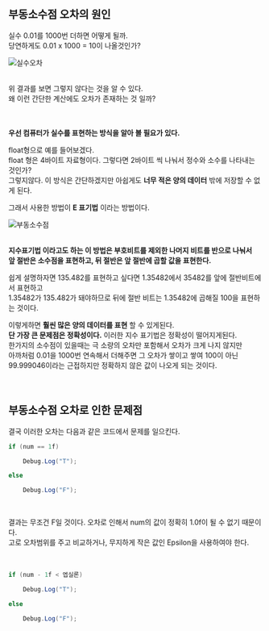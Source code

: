 ## 부동소수점 오차의 원인
실수 0.01를 1000번 더하면 어떻게 될까.<br>
당연하게도 0.01 x 1000 = 10이 나올것인가?<br>

![실수오차](https://user-images.githubusercontent.com/43705434/125295300-0da1b880-e360-11eb-9b20-6d5be8c40389.PNG)<br>
<br>

위 결과를 보면 그렇지 않다는 것을 알 수 있다.<br>
왜 이런 간단한 계산에도 오차가 존재하는 것 일까?<br>
<br>
<br>

**우선 컴퓨터가 실수를 표현하는 방식을 알아 볼 필요가 있다.**<br>

float형으로 예를 들어보겠다.<br>
float 형은 4바이트 자료형이다. 그렇다면 2바이트 씩 나눠서 정수와 소수를 나타내는 것인가?<br>
그렇지않다. 이 방식은 간단하겠지만 아쉽게도 **너무 적은 양의 데이터** 밖에 저장할 수 없게 된다.<br>

그래서 사용한 방법이 **E 표기법** 이라는 방법이다.<br>

 ![부동소수점](https://user-images.githubusercontent.com/43705434/125294887-a421aa00-e35f-11eb-92f1-67ed4f9b387b.PNG)<br>
<br>

**지수표기법 이라고도 하는 이 방법은 부호비트를 제외한 나머지 비트를 반으로 나눠서<br>
앞 절반은 소수점을 표현하고, 뒤 절반은 앞 절반에 곱할 값을 표현한다.**<br>

쉽게 설명하자면 135.482를 표현하고 싶다면 1.35482에서 35482를 앞에 절반비트에서 표현하고<br>
1.35482가 135.482가 돼야하므로 뒤에 절반 비트는 1.35482에 곱해질 100을 표현하는 것이다.<br>
 
이렇게하면 **훨씬 많은 양의 데이터를 표현** 할 수 있게된다.<br>
**단 가장 큰 문제점은 정확성이다.** 이러한 지수 표기법은 정확성이 떨어지게된다.<br>
한가지의 소수점이 있을때는 극 소량의 오차만 포함해서 오차가 크게 나지 않지만<br>
아까처럼 0.01을 1000번 연속해서 더해주면 그 오차가 쌓이고 쌓여 100이 아닌<br>
99.999046이라는 근접하지만 정확하지 않은 값이 나오게 되는 것이다.<br>
<br> 
<br>

## 부동소수점 오차로 인한 문제점

결국 이러한 오차는 다음과 같은 코드에서 문제를 일으킨다.<br>

```c#
if (num == 1f)

    Debug.Log("T");

else

    Debug.Log("F");
```

<br>

결과는 무조건 F일 것이다. 오차로 인해서 num의 값이 정확히 1.0f이 될 수 없기 때문이다.<br>
고로 오차범위를 주고 비교하거나, 무지하게 작은 값인 Epsilon을 사용하여야 한다.<br>
<br>
<br>

```c#
if (num - 1f < 엡실론)

    Debug.Log("T");

else

    Debug.Log("F");
```
<br>
<br>
